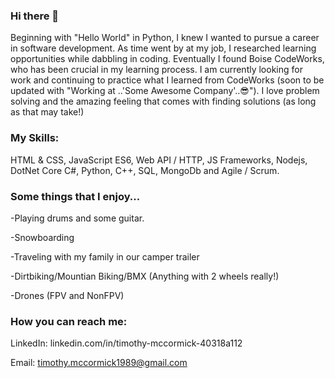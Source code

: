 ### Hi there 👋

Beginning with "Hello World" in Python, I knew I wanted to pursue a career in software development. As time went by at my job, I researched learning opportunities while dabbling in coding. Eventually I found Boise CodeWorks, who has been crucial in my learning process. I am currently looking for work and continuing to practice what I learned from CodeWorks (soon to be updated with "Working at ..'Some Awesome Company'..😎"). I love problem solving and the amazing feeling that comes with finding solutions (as long as that may take!) 

### My Skills: 

HTML & CSS, JavaScript ES6, Web API / HTTP, JS Frameworks, Nodejs, DotNet Core C#, Python, C++, SQL, MongoDb and Agile / Scrum.

### Some things that I enjoy...

-Playing drums and some guitar.

-Snowboarding

-Traveling with my family in our camper trailer

-Dirtbiking/Mountian Biking/BMX (Anything with 2 wheels really!)

-Drones (FPV and NonFPV)

### How you can reach me:

LinkedIn: linkedin.com/in/timothy-mccormick-40318a112

Email: timothy.mccormick1989@gmail.com

<!--
**TimothyMcCormick/TimothyMcCormick** is a ✨ _special_ ✨ repository because its `README.md` (this file) appears on your GitHub profile.

Here are some ideas to get you started:

- 🔭 I’m currently working on ...
- 🌱 I’m currently learning ...
- 👯 I’m looking to collaborate on ...
- 🤔 I’m looking for help with ...
- 💬 Ask me about ...
- 📫 How to reach me: ...
- 😄 Pronouns: ...
- ⚡ Fun fact: ...
-->

